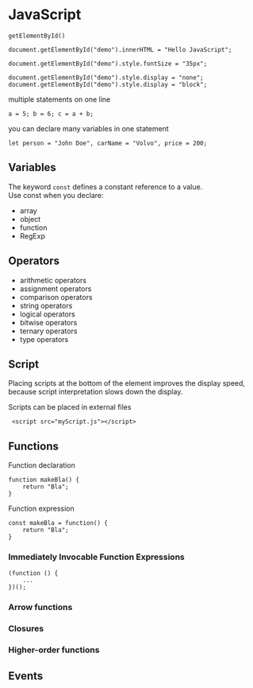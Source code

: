 # JavaScript


`getElementById()`  

```
document.getElementById("demo").innerHTML = "Hello JavaScript";

document.getElementById("demo").style.fontSize = "35px";

document.getElementById("demo").style.display = "none";
document.getElementById("demo").style.display = "block";
```

multiple statements on one line
```
a = 5; b = 6; c = a + b;
```

you can declare many variables in one statement
```
let person = "John Doe", carName = "Volvo", price = 200;
```

## Variables

The keyword `const` defines a constant reference to  a value.  
Use const when you declare:
- array
- object
- function
- RegExp

## Operators
- arithmetic operators
- assignment operators
- comparison operators
- string operators
- logical operators
- bitwise operators
- ternary operators
- type operators

## Script
Placing scripts at the bottom of the <body> element improves the display speed, because script interpretation slows down the display.  

Scripts can be placed in external files  
```
 <script src="myScript.js"></script> 
```

## Functions
Function declaration
```
function makeBla() {
	return "Bla";
}
```

Function expression
```
const makeBla = function() {
	return "Bla";
}
```

### Immediately Invocable Function Expressions
```
(function () {
	...
})();
```

### Arrow functions

### Closures

### Higher-order functions

## Events
